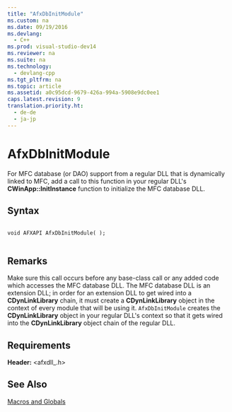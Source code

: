 ```yaml
---
title: "AfxDbInitModule"
ms.custom: na
ms.date: 09/19/2016
ms.devlang: 
  - C++
ms.prod: visual-studio-dev14
ms.reviewer: na
ms.suite: na
ms.technology: 
  - devlang-cpp
ms.tgt_pltfrm: na
ms.topic: article
ms.assetid: a0c95dcd-9679-426a-994a-5908e9dc0ee1
caps.latest.revision: 9
translation.priority.ht: 
  - de-de
  - ja-jp
---
```

# AfxDbInitModule
For MFC database (or DAO) support from a regular DLL that is dynamically linked to MFC, add a call to this function in your regular DLL's **CWinApp::InitInstance** function to initialize the MFC database DLL.  
  
## Syntax  
  
```  
  
void AFXAPI AfxDbInitModule( );  
  
```  
  
## Remarks  
 Make sure this call occurs before any base-class call or any added code which accesses the MFC database DLL. The MFC database DLL is an extension DLL; in order for an extension DLL to get wired into a **CDynLinkLibrary** chain, it must create a **CDynLinkLibrary** object in the context of every module that will be using it. `AfxDbInitModule` creates the **CDynLinkLibrary** object in your regular DLL's context so that it gets wired into the **CDynLinkLibrary** object chain of the regular DLL.  
  
## Requirements  
 **Header:** <afxdll_.h>  
  
## See Also  
 [Macros and Globals](../vs140/MFC-Macros-and-Globals.md)